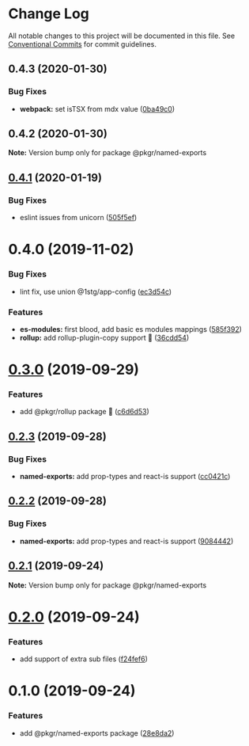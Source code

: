 # Change Log

All notable changes to this project will be documented in this file.
See [Conventional Commits](https://conventionalcommits.org) for commit guidelines.

## 0.4.3 (2020-01-30)


### Bug Fixes

* **webpack:** set isTSX from mdx value ([0ba49c0](https://github.com/rx-ts/pkgr/commit/0ba49c0e2a553e02afb62e6b655b9d90eb514cba))





## 0.4.2 (2020-01-30)

**Note:** Version bump only for package @pkgr/named-exports





## [0.4.1](https://github.com/rx-ts/pkgr/compare/@pkgr/named-exports@0.4.0...@pkgr/named-exports@0.4.1) (2020-01-19)


### Bug Fixes

* eslint issues from unicorn ([505f5ef](https://github.com/rx-ts/pkgr/commit/505f5ef3197cc239df4ddcdb4e1d4bb197bc6b77))





# 0.4.0 (2019-11-02)


### Bug Fixes

* lint fix, use union @1stg/app-config ([ec3d54c](https://github.com/rx-ts/pkgr/commit/ec3d54cc1765416abb86c23603bedf494648c6cd))


### Features

* **es-modules:** first blood, add basic es modules mappings ([585f392](https://github.com/rx-ts/pkgr/commit/585f392b550c761b90053e7aa07c9835b33cb81a))
* **rollup:** add rollup-plugin-copy support :tada: ([36cdd54](https://github.com/rx-ts/pkgr/commit/36cdd54de912403373834d860eafb2c1b7038239))





# [0.3.0](https://github.com/rx-ts/pkgr/compare/@pkgr/named-exports@0.2.3...@pkgr/named-exports@0.3.0) (2019-09-29)


### Features

* add @pkgr/rollup package :tada: ([c6d6d53](https://github.com/rx-ts/pkgr/commit/c6d6d53))





## [0.2.3](https://github.com/rx-ts/pkgr/compare/@pkgr/named-exports@0.2.2...@pkgr/named-exports@0.2.3) (2019-09-28)


### Bug Fixes

* **named-exports:** add prop-types and react-is support ([cc0421c](https://github.com/rx-ts/pkgr/commit/cc0421c))





## [0.2.2](https://github.com/rx-ts/pkgr/compare/@pkgr/named-exports@0.2.1...@pkgr/named-exports@0.2.2) (2019-09-28)


### Bug Fixes

* **named-exports:** add prop-types and react-is support ([9084442](https://github.com/rx-ts/pkgr/commit/9084442))





## [0.2.1](https://github.com/rx-ts/pkgr/compare/@pkgr/named-exports@0.2.0...@pkgr/named-exports@0.2.1) (2019-09-24)

**Note:** Version bump only for package @pkgr/named-exports





# [0.2.0](https://github.com/rx-ts/pkgr/compare/@pkgr/named-exports@0.1.0...@pkgr/named-exports@0.2.0) (2019-09-24)


### Features

* add support of extra sub files ([f24fef6](https://github.com/rx-ts/pkgr/commit/f24fef6))





# 0.1.0 (2019-09-24)


### Features

* add @pkgr/named-exports package ([28e8da2](https://github.com/rx-ts/pkgr/commit/28e8da2))
